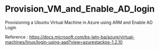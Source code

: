 # Provision_VM_and_Enable_AD_login
Provisioning a Ubuntu Virtual Machine in Azure using ARM and Enable AD Login

Reference : https://docs.microsoft.com/bs-latn-ba/azure/virtual-machines/linux/login-using-aad?view=azurestackps-1.2.10
